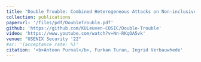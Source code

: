```yaml
---
title: "Double Trouble: Combined Heterogeneous Attacks on Non-inclusive Cache Hierarchies"
collection: publications
paperurl: '/files/pdf/DoubleTrouble.pdf'
github: 'https://github.com/KULeuven-COSIC/Double-Trouble'
video: 'https://www.youtube.com/watch?v=Nn-RKqOA5vk'
venue: "USENIX Security '22"
#ar: '(acceptance rate: %)'
citation: '<b>Antoon Purnal</b>, Furkan Turan, Ingrid Verbauwhede'
---
```

